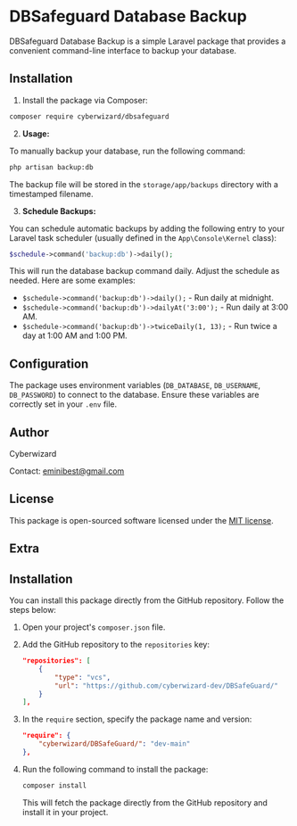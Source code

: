 # DBSafeguard Database Backup

DBSafeguard Database Backup is a simple Laravel package that provides a convenient command-line interface to backup your database.

## Installation

1. Install the package via Composer:

```bash
composer require cyberwizard/dbsafeguard
```

2. **Usage:**

To manually backup your database, run the following command:

```bash
php artisan backup:db
```

The backup file will be stored in the `storage/app/backups` directory with a timestamped filename.

3. **Schedule Backups:**

You can schedule automatic backups by adding the following entry to your Laravel task scheduler (usually defined in the `App\Console\Kernel` class):

```php
$schedule->command('backup:db')->daily();
```

This will run the database backup command daily. Adjust the schedule as needed. Here are some examples:

- `$schedule->command('backup:db')->daily();` - Run daily at midnight.
- `$schedule->command('backup:db')->dailyAt('3:00');` - Run daily at 3:00 AM.
- `$schedule->command('backup:db')->twiceDaily(1, 13);` - Run twice a day at 1:00 AM and 1:00 PM.
<!-- Add more examples as needed -->

## Configuration

The package uses environment variables (`DB_DATABASE`, `DB_USERNAME`, `DB_PASSWORD`) to connect to the database. Ensure these variables are correctly set in your `.env` file.



## Author
Cyberwizard

Contact: [eminibest@gmail.com](mailto:eminibest@gmail.com)

## License

This package is open-sourced software licensed under the [MIT license](LICENSE).

## Extra

## Installation

You can install this package directly from the GitHub repository. Follow the steps below:

1. Open your project's `composer.json` file.

2. Add the GitHub repository to the `repositories` key:

    ```json
    "repositories": [
        {
            "type": "vcs",
            "url": "https://github.com/cyberwizard-dev/DBSafeGuard/"
        }
    ],
    ```

3. In the `require` section, specify the package name and version:

    ```json
    "require": {
        "cyberwizard/DBSafeGuard/": "dev-main"
    },
    ```

4. Run the following command to install the package:

    ```bash
    composer install
    ```

   This will fetch the package directly from the GitHub repository and install it in your project.

